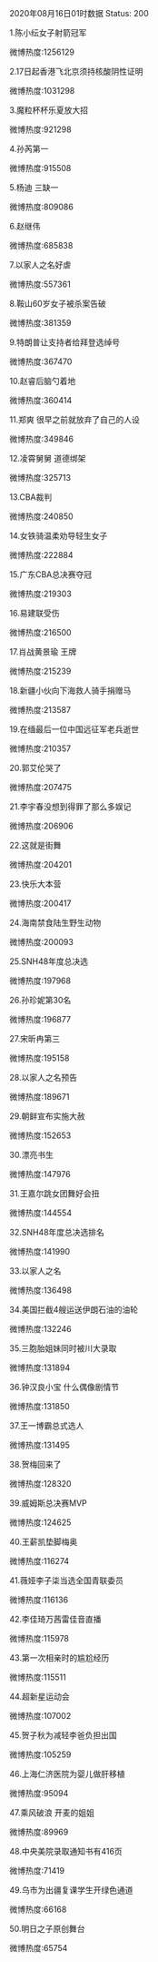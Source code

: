 2020年08月16日01时数据
Status: 200

1.陈小纭女子射箭冠军

微博热度:1256129

2.17日起香港飞北京须持核酸阴性证明

微博热度:1031298

3.魔粒杯杯乐夏放大招

微博热度:921298

4.孙芮第一

微博热度:915508

5.杨迪 三缺一

微博热度:809086

6.赵继伟

微博热度:685838

7.以家人之名好虐

微博热度:557361

8.鞍山60岁女子被杀案告破

微博热度:381359

9.特朗普让支持者给拜登选绰号

微博热度:367470

10.赵睿后脑勺着地

微博热度:360414

11.郑爽 很早之前就放弃了自己的人设

微博热度:349846

12.凌霄舅舅 道德绑架

微博热度:325713

13.CBA裁判

微博热度:240850

14.女铁骑温柔劝导轻生女子

微博热度:222884

15.广东CBA总决赛夺冠

微博热度:219303

16.易建联受伤

微博热度:216500

17.肖战黄景瑜 王牌

微博热度:215239

18.新疆小伙向下海救人骑手捐赠马

微博热度:213587

19.在缅最后一位中国远征军老兵逝世

微博热度:210357

20.郭艾伦哭了

微博热度:207475

21.李宇春没想到得罪了那么多娱记

微博热度:206906

22.这就是街舞

微博热度:204201

23.快乐大本营

微博热度:200417

24.海南禁食陆生野生动物

微博热度:200093

25.SNH48年度总决选

微博热度:197968

26.孙珍妮第30名

微博热度:196877

27.宋昕冉第三

微博热度:195158

28.以家人之名预告

微博热度:189671

29.朝鲜宣布实施大赦

微博热度:152653

30.漂亮书生

微博热度:147976

31.王嘉尔跳女团舞好会扭

微博热度:144554

32.SNH48年度总决选排名

微博热度:141990

33.以家人之名

微博热度:136498

34.美国拦截4艘运送伊朗石油的油轮

微博热度:132246

35.三胞胎姐妹同时被川大录取

微博热度:131894

36.钟汉良小宝 什么偶像剧情节

微博热度:131850

37.王一博霸总式选人

微博热度:131495

38.贺梅回来了

微博热度:128320

39.威姆斯总决赛MVP

微博热度:124625

40.王薪凯垫脚梅奥

微博热度:116274

41.薇娅李子柒当选全国青联委员

微博热度:116136

42.李佳琦万茜雷佳音直播

微博热度:115978

43.第一次相亲时的尴尬经历

微博热度:115511

44.超新星运动会

微博热度:107002

45.贺子秋为减轻李爸负担出国

微博热度:105259

46.上海仁济医院为婴儿做肝移植

微博热度:95094

47.乘风破浪 开麦的姐姐

微博热度:89969

48.中央美院录取通知书有416页

微博热度:71419

49.乌市为出疆复课学生开绿色通道

微博热度:66168

50.明日之子原创舞台

微博热度:65754

